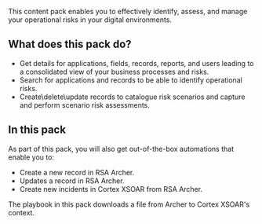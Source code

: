 This content pack enables you to effectively identify, assess, and manage your operational risks in your digital environments. 


## What does this pack do?
- Get details for applications, fields, records, reports, and users leading to a consolidated view of your business processes and risks.
- Search for applications and records to be able to identify operational risks.
- Create\delete\update records to catalogue risk scenarios and capture and perform scenario risk assessments.

## In this pack
As part of this pack, you will also get out-of-the-box automations that enable you to:

- Create a new record in RSA Archer. 
- Updates a record in RSA Archer. 
- Create new incidents in Cortex XSOAR from RSA Archer. 

The playbook in this pack downloads a file from Archer to Cortex XSOAR's context.
